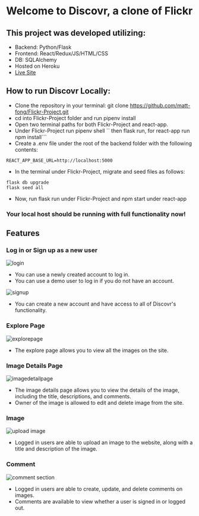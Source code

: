 # Welcome to Discovr, a clone of Flickr

## This project was developed utilizing:

* Backend: Python/Flask
* Frontend: React/Redux/JS/HTML/CSS
* DB: SQLAlchemy
* Hosted on Heroku
* [Live Site](https://discov-r.herokuapp.com/)

## How to run Discovr Locally:

* Clone the repository in your terminal: git clone https://github.com/matt-fong/Flickr-Project.git
* cd into Flickr-Project folder and run pipenv install
* Open two terminal paths for both Flickr-Project and react-app.
* Under Flickr-Project run pipenv shell `` then flask run, for react-app run npm install```
* Create a .env file under the root of the backend folder with the following contents:
```
REACT_APP_BASE_URL=http://localhost:5000
```
* In the terminal under Flickr-Project, migrate and seed files as follows:
```
flask db upgrade
flask seed all
```
* Now, run flask run under Flickr-Project and npm start under react-app

### Your local host should be running with full functionality now!

## Features

### Log in or Sign up as a new user
![login](https://user-images.githubusercontent.com/103220965/199836600-33b66758-fc6a-42c7-ab64-a005382713c0.PNG)
* You can use a newly created account to log in.
* You can use a demo user to log in if you do not have an account.

![signup](https://user-images.githubusercontent.com/103220965/199836619-cc86b121-cdcb-450a-93f3-78326206a1be.PNG)
* You can create a new account and have access to all of Discovr's functionality.

### Explore Page
![explorepage](https://user-images.githubusercontent.com/103220965/199837394-32e38585-51e9-499b-9ac4-e34dd708df5f.PNG)
* The explore page allows you to view all the images on the site.

### Image Details Page
![imagedetailpage](https://user-images.githubusercontent.com/103220965/199837492-28243a25-ac45-49d2-ac4c-959b979c091c.PNG)
* The image details page allows you to view the details of the image, including the title, descriptions, and comments.
* Owner of the image is allowed to edit and delete image from the site.

### Image
![upload image](https://user-images.githubusercontent.com/103220965/199837663-11b0e137-2177-438f-a802-a5246dc95ddf.PNG)
* Logged in users are able to upload an image to the website, along with a title and description of the image.

### Comment 
![comment section](https://user-images.githubusercontent.com/103220965/199837765-5e2e5b8f-fa29-4e23-9a78-d976b5b1e170.PNG)
* Logged in users are able to create, update, and delete comments on images.
* Comments are available to view whether a user is signed in or logged out.











